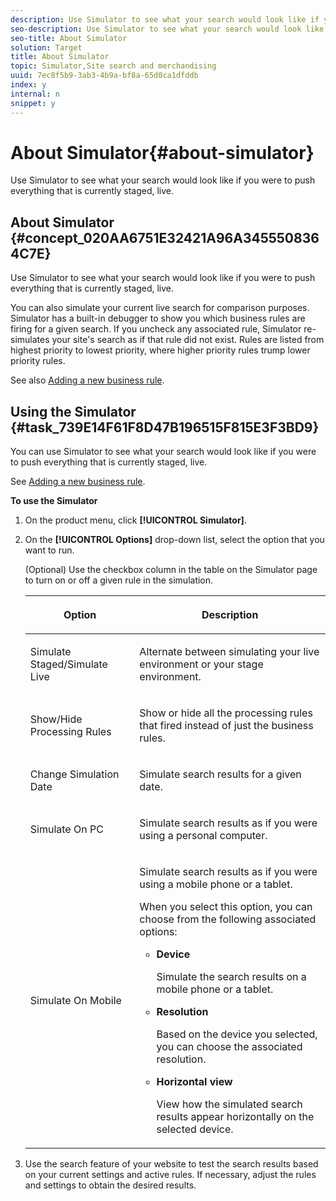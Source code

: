 ```yaml
---
description: Use Simulator to see what your search would look like if you were to push everything that is currently staged, live.
seo-description: Use Simulator to see what your search would look like if you were to push everything that is currently staged, live.
seo-title: About Simulator
solution: Target
title: About Simulator
topic: Simulator,Site search and merchandising
uuid: 7ec8f5b9-3ab3-4b9a-bf8a-65d0ca1dfddb
index: y
internal: n
snippet: y
---
```


# About Simulator{#about-simulator}

Use Simulator to see what your search would look like if you were to push everything that is currently staged, live.

## About Simulator {#concept_020AA6751E32421A96A3455508364C7E}

Use Simulator to see what your search would look like if you were to push everything that is currently staged, live. 

You can also simulate your current live search for comparison purposes. Simulator has a built-in debugger to show you which business rules are firing for a given search. If you uncheck any associated rule, Simulator re-simulates your site's search as if that rule did not exist. Rules are listed from highest priority to lowest priority, where higher priority rules trump lower priority rules.

See also [Adding a new business rule](c-about-rules-menu/c-about-business-rules.md#task_BD3B31ED48BB4B1B8F1DCD3BFA2528E7). 

## Using the Simulator {#task_739E14F61F8D47B196515F815E3F3BD9}

You can use Simulator to see what your search would look like if you were to push everything that is currently staged, live. 

See [Adding a new business rule](c-about-rules-menu/c-about-business-rules.md#task_BD3B31ED48BB4B1B8F1DCD3BFA2528E7).

**To use the Simulator** 

1. On the product menu, click **[!UICONTROL Simulator]**.
1. On the **[!UICONTROL Options]** drop-down list, select the option that you want to run.

   <!-- 
   
   r_simulator_page_options.xml
   
   -->

   (Optional) Use the checkbox column in the table on the Simulator page to turn on or off a given rule in the simulation.

    <table> 
    <thead> 
      <tr> 
      <th colname="col1" class="entry"> <p>Option </p> </th> 
      <th colname="col2" class="entry"> <p>Description </p> </th> 
      </tr> 
    </thead>
    <tbody> 
      <tr> 
      <td colname="col1"> <p>Simulate Staged/Simulate Live </p> </td> 
      <td colname="col2"> <p>Alternate between simulating your live environment or your stage environment. </p> </td> 
      </tr> 
      <tr> 
      <td colname="col1"> <p>Show/Hide Processing Rules </p> </td> 
      <td colname="col2"> <p>Show or hide all the processing rules that fired instead of just the business rules. </p> </td> 
      </tr> 
      <tr> 
      <td colname="col1"> <p>Change Simulation Date </p> </td> 
      <td colname="col2"> <p>Simulate search results for a given date. </p> </td> 
      </tr> 
      <tr> 
      <td colname="col1"> <p>Simulate On PC </p> </td> 
      <td colname="col2"> <p>Simulate search results as if you were using a personal computer. </p> </td> 
      </tr> 
      <tr> 
      <td colname="col1"> <p>Simulate On Mobile </p> </td> 
      <td colname="col2"> <p>Simulate search results as if you were using a mobile phone or a tablet. </p> <p>When you select this option, you can choose from the following associated options: </p> 
        <ul id="ul_2A9901418212486A8EE67A78CB99CBE4"> 
        <li id="li_B210E954DF0D44C397718112C72C2103"> <b>Device</b> <p>Simulate the search results on a mobile phone or a tablet. </p> </li> 
        <li id="li_90B64EAA0B57446A90CE22172E703594"> <b>Resolution</b> <p>Based on the device you selected, you can choose the associated resolution. </p> </li> 
        <li id="li_042AF9FA3FA846EDB48F7296DB361515"> <b>Horizontal view</b> <p>View how the simulated search results appear horizontally on the selected device. </p> </li> 
        </ul> </td> 
      </tr> 
    </tbody> 
    </table>

1. Use the search feature of your website to test the search results based on your current settings and active rules. If necessary, adjust the rules and settings to obtain the desired results.
